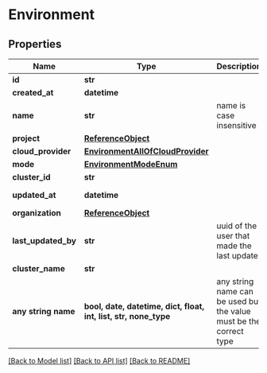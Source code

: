 # Environment


## Properties
Name | Type | Description | Notes
------------ | ------------- | ------------- | -------------
**id** | **str** |  | [readonly] 
**created_at** | **datetime** |  | [readonly] 
**name** | **str** | name is case insensitive | 
**project** | [**ReferenceObject**](ReferenceObject.md) |  | 
**cloud_provider** | [**EnvironmentAllOfCloudProvider**](EnvironmentAllOfCloudProvider.md) |  | 
**mode** | [**EnvironmentModeEnum**](EnvironmentModeEnum.md) |  | 
**cluster_id** | **str** |  | 
**updated_at** | **datetime** |  | [optional] [readonly] 
**organization** | [**ReferenceObject**](ReferenceObject.md) |  | [optional] 
**last_updated_by** | **str** | uuid of the user that made the last update | [optional] 
**cluster_name** | **str** |  | [optional] 
**any string name** | **bool, date, datetime, dict, float, int, list, str, none_type** | any string name can be used but the value must be the correct type | [optional]

[[Back to Model list]](../README.md#documentation-for-models) [[Back to API list]](../README.md#documentation-for-api-endpoints) [[Back to README]](../README.md)


